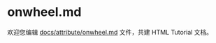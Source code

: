 onwheel.md
===

欢迎您编辑 <a target="__blank" href="https://github.com/jaywcjlove/html-tutorial/blob/main/docs/attribute/onwheel.md">docs/attribute/onwheel.md</a> 文件，共建 HTML Tutorial 文档。